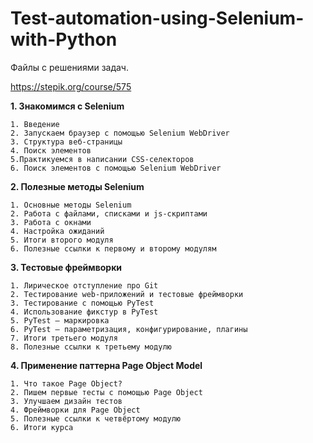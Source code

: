 # Test-automation-using-Selenium-with-Python

Файлы с решениями задач.

https://stepik.org/course/575

**1. Знакомимся с Selenium**
```
1. Введение
2. Запускаем браузер с помощью Selenium WebDriver
3. Структура веб-страницы
4. Поиск элементов
5.Практикуемся в написании CSS-селекторов
6. Поиск элементов с помощью Selenium WebDriver
```

**2. Полезные методы Selenium**
```
1. Основные методы Selenium
2. Работа с файлами, списками и js-скриптами
3. Работа с окнами
4. Настройка ожиданий
5. Итоги второго модуля
6. Полезные ссылки к первому и второму модулям
```

**3. Тестовые фреймворки**
```
1. Лирическое отступление про Git
2. Тестирование web-приложений и тестовые фреймворки
3. Тестирование с помощью PyTest
4. Использование фикстур в PyTest
5. PyTest — маркировка
6. PyTest — параметризация, конфигурирование, плагины
7. Итоги третьего модуля
8. Полезные ссылки к третьему модулю
```

**4. Применение паттерна Page Object Model**
```
1. Что такое Page Object?
2. Пишем первые тесты с помощью Page Object
3. Улучшаем дизайн тестов
4. Фреймворки для Page Object
5. Полезные ссылки к четвёртому модулю
6. Итоги курса
```
